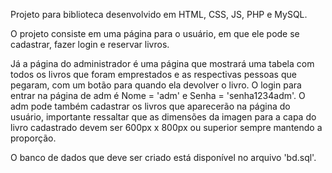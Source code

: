 Projeto para biblioteca desenvolvido em HTML, CSS, JS, PHP e MySQL.

O projeto consiste em uma página para o usuário, em que ele pode se cadastrar, fazer login e reservar livros.

Já a página do administrador é uma página que mostrará uma tabela com todos os livros que foram emprestados e as respectivas pessoas que pegaram, com um botão para quando ela devolver o livro. O login para entrar na página de adm é Nome = 'adm' e Senha = 'senha1234adm'.
O adm pode também cadastrar os livros que aparecerão na página do usuário, importante ressaltar que as dimensões da imagen para a capa do livro cadastrado devem ser 600px x 800px ou superior sempre mantendo a proporção.

O banco de dados que deve ser criado está disponível no arquivo 'bd.sql'.

